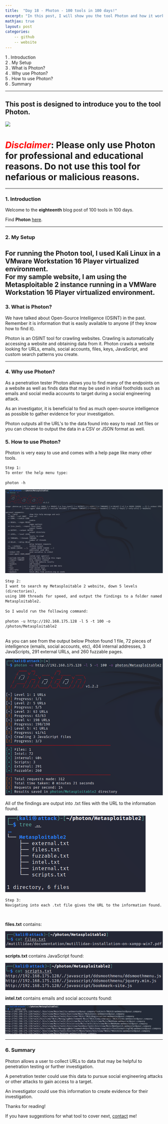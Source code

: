 ```yaml
---
title:  "Day 18 - Photon - 100 tools in 100 days!"
excerpt: "In this post, I will show you the tool Photon and how it works."
mathjax: true
layout: post
categories:
    -- github
    -- website
---
```


1 . Introduction
<br>
2 . My Setup
<br>
3 . What is Photon?
<br>
4 . Why use Photon?
<br>
5 . How to use Photon?
<br>
6 . Summary

---

## This post is designed to introduce you to the tool Photon.

![](https://camo.githubusercontent.com/ed78bd3eda629d834704adf5594bbe8526e6bcbc431cb4cc180cacb5160234ae/68747470733a2f2f696d6167652e6962622e636f2f68354f5a414b2f70686f746f6e736d616c6c2e706e67)

# <span style="color:red">***Disclaimer***</span>: **Please only use Photon for professional and educational reasons. Do not use this tool for nefarious or malicious reasons.**

---

### 1. **Introduction**

Welcome to the **eighteenth** blog post of 100 tools in 100 days.<br> 


Find **Photon** [here](https://github.com/s0md3v/Photon).

---

### 2. **My Setup**

For running the Photon tool, I used Kali Linux in a VMware Workstation 16 Player virtualized environment.
<br>
For my sample website, I am using the Metasploitable 2 instance running in a VMWare Workstation 16 Player virtualized environment. 
<br>
---

### 3. **What is Photon?**

We have talked about Open-Source Intelligence (OSINT) in the past. Remember it is information that is easily available to anyone (if they know how to find it).

Photon is an OSINT tool for crawling websites. Crawling is automatically accessing a website and obtaining data from it. Photon crawls a website looking for URLs, emails, social accounts, files, keys, JavaScript, and custom search patterns you create. 

---

### 4. **Why use Photon?**

As a penetration tester Photon allows you to find many of the endpoints on a website as well as finds data that may be used in initial footholds such as emails and social media accounts to target during a social engineering attack.

As an investigator, it is beneficial to find as much open-source intelligence as possible to gather evidence for your investigation.

Photon outputs all the URL's to the data found into easy to read .txt files or you can choose to output the data in a CSV or JSON format as well. 

### 5. **How to use Photon?**

Photon is very easy to use and comes with a help page like many other tools.

    Step 1:
    To enter the help menu type:

    photon -h

![](https://raw.githubusercontent.com/matthewomccorkle/matthewomccorkle.github.io/master/_posts/assets/100%20tools/photon/photon6.PNG)

    Step 2:
    I want to search my Metasploitable 2 website, down 5 levels (directories), 
    using 100 threads for speed, and output the findings to a folder named 
    Metasploitable2.

    So I would run the following command:

    photon -u http://192.168.175.128 -l 5 -t 100 -o /photon/Metasploitable2

<br>
As you can see from the output below Photon found 1 file, 72 pieces of intelligence (emails, social accounts, etc), 404 internal addresses, 3 JavaScripts, 291 external URLs, and 260 fuzzable pages. 

![](https://raw.githubusercontent.com/matthewomccorkle/matthewomccorkle.github.io/master/_posts/assets/100%20tools/photon/photon1.PNG)

All of the findings are output into .txt files with the URL to the information found.

![](https://raw.githubusercontent.com/matthewomccorkle/matthewomccorkle.github.io/master/_posts/assets/100%20tools/photon/photon2.PNG)

    Step 3:
    Navigating into each .txt file gives the URL to the information found. 

<br>

**files.txt** contains:

![](https://raw.githubusercontent.com/matthewomccorkle/matthewomccorkle.github.io/master/_posts/assets/100%20tools/photon/photon3.PNG)

**scripts.txt** contains JavaScript found:

![](https://raw.githubusercontent.com/matthewomccorkle/matthewomccorkle.github.io/master/_posts/assets/100%20tools/photon/photon4.PNG)

**intel.txt** contains emails and social accounts found:

![](https://raw.githubusercontent.com/matthewomccorkle/matthewomccorkle.github.io/master/_posts/assets/100%20tools/photon/photon5.PNG)

---

### 6. **Summary**

Photon allows a user to collect URLs to data that may be helpful to penetration testing or further investigation. 

A penetration tester could use this data to pursue social engineering attacks or other attacks to gain access to a target. 

An investigator could use this information to create evidence for their investigation. 


Thanks for reading!<br>

If you have suggestions for what tool to cover next, [contact](mailto:matthew.o.mccorkle@gmail.com) me!
